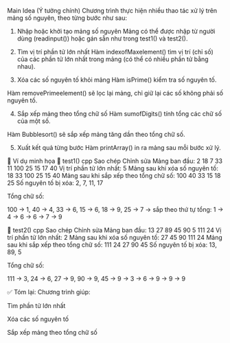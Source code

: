  Main Idea (Ý tưởng chính)
Chương trình thực hiện nhiều thao tác xử lý trên mảng số nguyên, theo từng bước như sau:

1. Nhập hoặc khởi tạo mảng số nguyên
Mảng có thể được nhập từ người dùng (readinput()) hoặc gán sẵn như trong test1() và test2().

2. Tìm vị trí phần tử lớn nhất
Hàm indexofMaxelement() tìm vị trí (chỉ số) của các phần tử lớn nhất trong mảng (có thể có nhiều phần tử bằng nhau).

3. Xóa các số nguyên tố khỏi mảng
Hàm isPrime() kiểm tra số nguyên tố.

Hàm removePrimeelement() sẽ lọc lại mảng, chỉ giữ lại các số không phải số nguyên tố.

4. Sắp xếp mảng theo tổng chữ số
Hàm sumofDigits() tính tổng các chữ số của một số.

Hàm Bubblesort() sẽ sắp xếp mảng tăng dần theo tổng chữ số.

5. Xuất kết quả từng bước
Hàm printArray() in ra mảng sau mỗi bước xử lý.

📌 Ví dụ minh họa
🔹 test1()
cpp
Sao chép
Chỉnh sửa
Mảng ban đầu: 2 18 7 33 11 100 25 15 17 40
Vị trí phần tử lớn nhất: 5
Mảng sau khi xóa số nguyên tố: 18 33 100 25 15 40
Mảng sau khi sắp xếp theo tổng chữ số: 100 40 33 15 18 25
Số nguyên tố bị xóa: 2, 7, 11, 17

Tổng chữ số:

100 → 1, 40 → 4, 33 → 6, 15 → 6, 18 → 9, 25 → 7 → sắp theo thứ tự tổng: 1 → 4 → 6 → 6 → 7 → 9

🔹 test2()
cpp
Sao chép
Chỉnh sửa
Mảng ban đầu: 13 27 89 45 90 5 111 24
Vị trí phần tử lớn nhất: 2
Mảng sau khi xóa số nguyên tố: 27 45 90 111 24
Mảng sau khi sắp xếp theo tổng chữ số: 111 24 27 90 45
Số nguyên tố bị xóa: 13, 89, 5

Tổng chữ số:

111 → 3, 24 → 6, 27 → 9, 90 → 9, 45 → 9 → 3 → 6 → 9 → 9 → 9

✅ Tóm lại:
Chương trình giúp:

Tìm phần tử lớn nhất

Xóa các số nguyên tố

Sắp xếp mảng theo tổng chữ số

